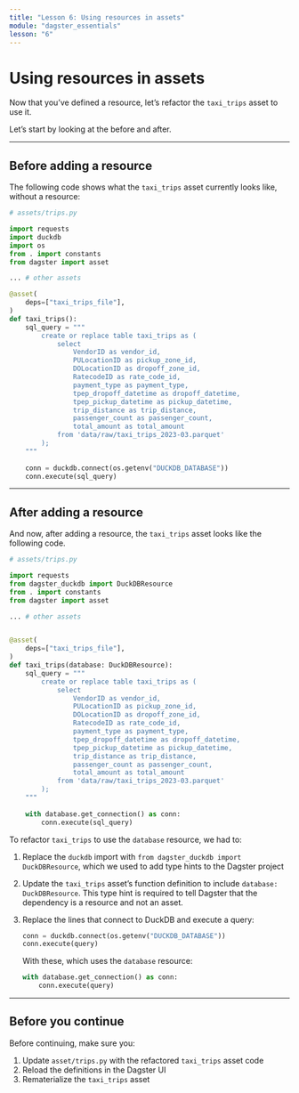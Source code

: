 ```yaml
---
title: "Lesson 6: Using resources in assets"
module: "dagster_essentials"
lesson: "6"
---
```


# Using resources in assets

Now that you’ve defined a resource, let’s refactor the `taxi_trips` asset to use it. 

Let’s start by looking at the before and after. 

---

## Before adding a resource

The following code shows what the `taxi_trips` asset currently looks like, without a resource:

```python
# assets/trips.py 

import requests
import duckdb
import os
from . import constants
from dagster import asset

... # other assets

@asset(
	deps=["taxi_trips_file"],
)
def taxi_trips():
	sql_query = """
		create or replace table taxi_trips as (
			select
				VendorID as vendor_id,
				PULocationID as pickup_zone_id,
				DOLocationID as dropoff_zone_id,
				RatecodeID as rate_code_id,
				payment_type as payment_type,
				tpep_dropoff_datetime as dropoff_datetime,
				tpep_pickup_datetime as pickup_datetime,
				trip_distance as trip_distance,
				passenger_count as passenger_count,
				total_amount as total_amount
			from 'data/raw/taxi_trips_2023-03.parquet'
		);
	"""
		
	conn = duckdb.connect(os.getenv("DUCKDB_DATABASE"))
	conn.execute(sql_query)
```

---

## After adding a resource

And now, after adding a resource, the `taxi_trips` asset looks like the following code.

```python
# assets/trips.py 

import requests
from dagster_duckdb import DuckDBResource
from . import constants
from dagster import asset

... # other assets


@asset(
	deps=["taxi_trips_file"],
)
def taxi_trips(database: DuckDBResource):		
	sql_query = """
		create or replace table taxi_trips as (
			select
				VendorID as vendor_id,
				PULocationID as pickup_zone_id,
				DOLocationID as dropoff_zone_id,
				RatecodeID as rate_code_id,
				payment_type as payment_type,
				tpep_dropoff_datetime as dropoff_datetime,
				tpep_pickup_datetime as pickup_datetime,
				trip_distance as trip_distance,
				passenger_count as passenger_count,
				total_amount as total_amount
			from 'data/raw/taxi_trips_2023-03.parquet'
		);
	"""
		
	with database.get_connection() as conn:
		conn.execute(sql_query)
```

To refactor `taxi_trips` to use the `database` resource, we had to:

1. Replace the `duckdb` import with `from dagster_duckdb import DuckDBResource`, which we used to add type hints to the Dagster project
2. Update the `taxi_trips` asset’s function definition to include `database: DuckDBResource`. This type hint is required to tell Dagster that the dependency is a resource and not an asset.
3. Replace the lines that connect to DuckDB and execute a query:
    
    ```python
    conn = duckdb.connect(os.getenv("DUCKDB_DATABASE"))
    conn.execute(query)
    ```
    
    With these, which uses the `database` resource:
    
    ```python
    with database.get_connection() as conn:
    	conn.execute(query)
    ```

---

## Before you continue

Before continuing, make sure you:

1. Update `asset/trips.py` with the refactored `taxi_trips` asset code
2. Reload the definitions in the Dagster UI
3. Rematerialize the `taxi_trips` asset